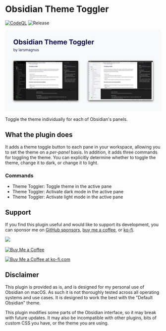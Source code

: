 # Obsidian Theme Toggler 

[![CodeQL](https://github.com/larsmagnus/obsidian-theme-toggler/actions/workflows/codeql.yml/badge.svg)](https://github.com/larsmagnus/obsidian-theme-toggler/actions/workflows/codeql.yml)
![Release](https://github.com/larsmagnus/obsidian-theme-toggler/actions/workflows/release.yml/badge.svg)

![Obsidian Theme Toggler by larsmagnus](https://raw.githubusercontent.com/larsmagnus/obsidian-theme-toggler/main/cover.png)

Toggle the theme individually for each of Obsidian's panels.

## What the plugin does

It adds a theme toggle button to each pane in your workspace, allowing you to set the theme on a _per-panel_ basis. In addition, it adds three commands for toggling the theme. You can explicitly determine whether to toggle the theme, change it to dark, or change it to light.

### Commands

- Theme Toggler: Toggle theme in the active pane
- Theme Toggler: Activate dark mode in the active pane
- Theme Toggler: Activate light mode in the active pane

## Support

If you find this plugin useful and would like to support its development, you can sponsor me on [GitHub sponsors](https://github.com/sponsors/larsmagnus), [buy me a coffee](https://buymeacoffee.com/larsmagnus), or [ko-fi](https://ko-fi.com/larsmagnus).

[![](https://img.shields.io/static/v1?label=Sponsor&message=%E2%9D%A4&logo=GitHub&color=%23fe8e86)](https://github.com/sponsors/larsmagnus)

<a href="https://buymeacoffee.com/larsmagnus" target="_blank"><img src="https://img.buymeacoffee.com/button-api/?text=Buy me a coffee&emoji=&slug=larsmagnus&button_colour=5F7FFF&font_colour=ffffff&font_family=Lato&outline_colour=000000&coffee_colour=FFDD00" alt="Buy Me a Coffee"></a>

<a href='https://ko-fi.com/W7W03T8HE' target='_blank'><img height='50' style='border:0px;height:50px;' src='https://cdn.ko-fi.com/cdn/kofi3.png?v=3' border='0' alt='Buy Me a Coffee at ko-fi.com' /></a>

## Disclaimer

This plugin is provided as is, and is designed for my personal use of Obsidian on macOS. As such it is not thoroughly tested across all operating systems and use cases. It is designed to work the best with the "Default Obsidian" theme.

This plugin modifies some parts of the Obsidian interface, so it may break with future updates. It may also be incompatible with other plugins, bits of custom CSS you have, or the theme you are using.
